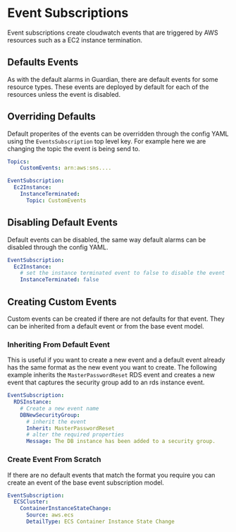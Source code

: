 # Event Subscriptions

Event subscriptions create cloudwatch events that are triggered by AWS resources such as a EC2 instance termination.


## Defaults Events

As with the default alarms in Guardian, there are default events for some resource types. These events are deployed by default for each of the resources unless the event is disabled.


## Overriding Defaults

Default properites of the events can be overridden through the config YAML using the `EventsSubscription` top level key.
For example here we are changing the topic the event is being send to.

```yaml
Topics:
    CustomEvents: arn:aws:sns....

EventSubscription:
  Ec2Instance:
    InstanceTerminated:
      Topic: CustomEvents
```

## Disabling Default Events

Default events can be disabled, the same way default alarms can be disabled through the config YAML.

```yaml
EventSubscription:
  Ec2Instance:
    # set the instance terminated event to false to disable the event
    InstanceTerminated: false
```

## Creating Custom Events

Custom events can be created if there are not defaults for that event. They can be inherited from a default event or from the base event model.

### Inheriting From Default Event

This is useful if you want to create a new event and a default event already has the same format as the new event you want to create.
The following example inherits the `MasterPasswordReset` RDS event and creates a new event that captures the security group add to an rds instance event.

```yaml
EventSubscription:
  RDSInstance:
    # Create a new event name
    DBNewSecurityGroup:
      # inherit the event
      Inherit: MasterPasswordReset
      # alter the required properties
      Message: The DB instance has been added to a security group.
```

### Create Event From Scratch

If there are no default events that match the format you require you can create an event of the base event subscription model.

```yaml
EventSubscription:
  ECSCluster:
    ContainerInstanceStateChange:
      Source: aws.ecs
      DetailType: ECS Container Instance State Change
```